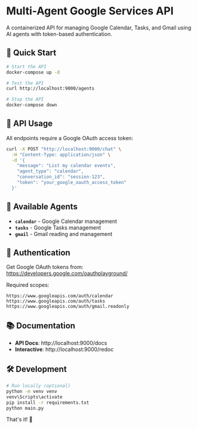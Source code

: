 # Multi-Agent Google Services API

A containerized API for managing Google Calendar, Tasks, and Gmail using AI agents with token-based authentication.

## 🚀 Quick Start

```bash
# Start the API
docker-compose up -d

# Test the API  
curl http://localhost:9000/agents

# Stop the API
docker-compose down
```

## 📡 API Usage

All endpoints require a Google OAuth access token:

```bash
curl -X POST "http://localhost:9000/chat" \
  -H "Content-Type: application/json" \
  -d '{
    "message": "List my calendar events",
    "agent_type": "calendar",
    "conversation_id": "session-123",
    "token": "your_google_oauth_access_token"
  }'
```

## 🤖 Available Agents

- **`calendar`** - Google Calendar management
- **`tasks`** - Google Tasks management  
- **`gmail`** - Gmail reading and management

## 🔐 Authentication

Get Google OAuth tokens from: https://developers.google.com/oauthplayground/

Required scopes:
```
https://www.googleapis.com/auth/calendar
https://www.googleapis.com/auth/tasks
https://www.googleapis.com/auth/gmail.readonly
```

## 📚 Documentation

- **API Docs**: http://localhost:9000/docs
- **Interactive**: http://localhost:9000/redoc

## 🛠 Development

```bash
# Run locally (optional)
python -m venv venv
venv\Scripts\activate
pip install -r requirements.txt
python main.py
```

That's it! 🎉